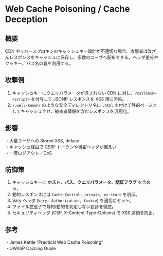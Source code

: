 # Web Cache Poisoning / Cache Deception

## 概要
CDN やリバースプロキシのキャッシュキー設計が不適切な場合、攻撃者は改ざんレスポンスをキャッシュに保存し、多数のユーザへ配布できる。ヘッダ差分やクッキー、パス名の罠を利用する。

## 攻撃例
1. キャッシュキーにクエリパラメータが含まれない CDN に対し、`?callback=<script>` を付与して JSONP レスポンスを XSS 用に汚染。  
2. `/.well-known/` のような安全ディレクトリ名に `.html` を付けて静的ページとしてキャッシュさせ、被害者情報を含むレスポンスを汎用化。

## 影響
・大量ユーザへの Stored XSS, deface  
・キャッシュ経由で CSRF トークンや機密ヘッダが漏えい  
・一斉ログアウト／DoS

## 防御策
1. キャッシュキーに **ホスト、パス、クエリパラメータ、認証フラグ** を含める。  
2. 動的レスポンスには `Cache-Control: private, no-store` を明示。  
3. Vary ヘッダ (`Vary: Authorization, Cookie`) を適切にセット。  
4. ファイル拡張子で静的/動的を判定しない設計を徹底。  
5. セキュリティヘッダ (CSP, X-Content-Type-Options) で XSS 連鎖を防止。

## 参考
・James Kettle “Practical Web Cache Poisoning”  
・OWASP Caching Guide  
